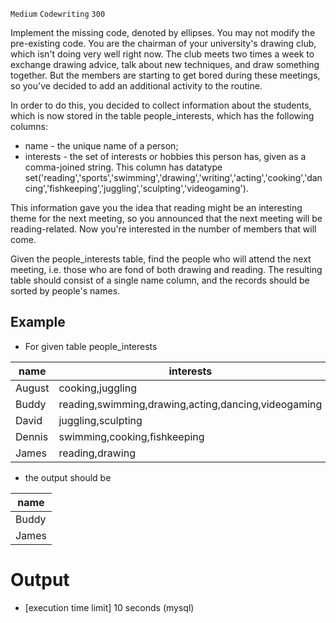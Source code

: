 `Medium`	`Codewriting` 	`300`

Implement the missing code, denoted by ellipses. You may not modify the pre-existing code.
You are the chairman of your university's drawing club, which isn't doing very well right now. The club meets two times a week to exchange drawing advice, talk about new techniques, and draw something together. But the members are starting to get bored during these meetings, so you've decided to add an additional activity to the routine.

In order to do this, you decided to collect information about the students, which is now stored in the table people_interests, which has the following columns:

- name - the unique name of a person;
- interests - the set of interests or hobbies this person has, given as a comma-joined string. This column has datatype set('reading','sports','swimming','drawing','writing','acting','cooking','dancing','fishkeeping','juggling','sculpting','videogaming').

This information gave you the idea that reading might be an interesting theme for the next meeting, so you announced that the next meeting will be reading-related. Now you're interested in the number of members that will come.

Given the people_interests table, find the people who will attend the next meeting, i.e. those who are fond of both drawing and reading. The resulting table should consist of a single name column, and the records should be sorted by people's names.

## Example

- For given table people_interests

| name   | interests                                           |
|--------|-----------------------------------------------------|
| August | cooking,juggling                                    |
| Buddy  | reading,swimming,drawing,acting,dancing,videogaming |
| David  | juggling,sculpting                                  |
| Dennis | swimming,cooking,fishkeeping                        |
| James  | reading,drawing                                     |

- the output should be

| name  |
|-------|
| Buddy |
| James |

# Output
- [execution time limit] 10 seconds (mysql)

